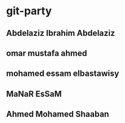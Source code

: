 # git-party

## Abdelaziz Ibrahim Abdelaziz
## omar mustafa ahmed
## mohamed essam elbastawisy
## MaNaR EsSaM 

## Ahmed Mohamed Shaaban